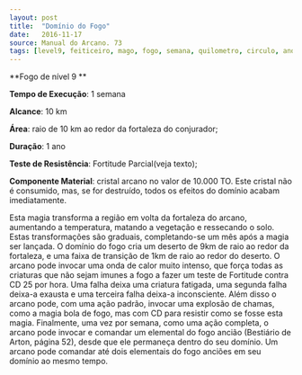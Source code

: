 ```yaml
---
layout: post
title:  "Domínio do Fogo"
date:   2016-11-17
source: Manual do Arcano. 73
tags: [level9, feiticeiro, mago, fogo, semana, quilometro, circulo, ano, componente]
---
```


**Fogo de nível 9 **

**Tempo de Execução**: 1 semana

**Alcance**: 10 km

**Área**: raio de 10 km ao redor da fortaleza do conjurador;

**Duração**: 1 ano

**Teste de Resistência**: Fortitude Parcial(veja texto);

**Componente Material**: cristal arcano no valor de 10.000 TO. Este cristal não é consumido, mas, se for destruído, todos os efeitos do domínio acabam imediatamente.

Esta magia transforma a região em volta da fortaleza do arcano, aumentando a temperatura, matando a vegetação e ressecando o solo. Estas transformações são graduais, completando-se um mês após a magia ser lançada. O domínio do fogo cria um deserto de 9km de 
raio ao redor da fortaleza, e uma faixa de transição de 1km de raio ao redor do deserto. 
O arcano pode invocar uma onda de calor muito intenso, que força todas as criaturas que não sejam imunes a fogo a fazer um teste de Fortitude contra CD 25 por hora. 
Uma falha deixa uma criatura fatigada, uma segunda falha deixa-a exausta e uma terceira falha deixa-a inconsciente. Além disso o arcano pode, com uma ação padrão, invocar uma explosão de chamas, como 
a magia bola de fogo, mas com CD para resistir como se fosse esta magia. Finalmente, uma vez por semana, como uma ação completa, o arcano pode invocar e comandar um elemental do fogo ancião 
(Bestiário de Arton, página 52), desde que ele permaneça dentro do seu domínio. Um arcano pode comandar até dois elementais do fogo anciões em seu domínio ao mesmo tempo.
